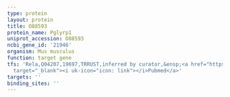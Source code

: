 ```yaml
---
type: protein
layout: protein
title: O88593
protein_name: Pglyrp1
uniprot_accession: O88593
ncbi_gene_id: '21946'
organism: Mus musculus
function: target gene
tfs: 'Rela,Q04207,19697,TRRUST,inferred by curator,&ensp;<a href="https://www.ncbi.nlm.nih.gov/pubmed/?term=18035491%5Buid%5D"
  target="_blank"><i uk-icon="icon: link"></i>Pubmed</a>'
targets: ''
binding_sites: ''
---
```

